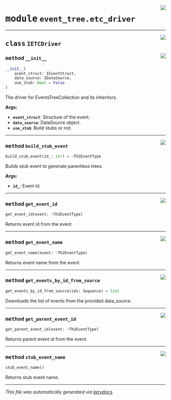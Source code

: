 <!-- markdownlint-disable -->

<a href="../../th2_data_services/event_tree/etc_driver.py#L0"><img align="right" style="float:right;" src="https://img.shields.io/badge/-source-cccccc?style=flat-square"></a>

# <kbd>module</kbd> `event_tree.etc_driver`






---

<a href="../../th2_data_services/event_tree/etc_driver.py#L24"><img align="right" style="float:right;" src="https://img.shields.io/badge/-source-cccccc?style=flat-square"></a>

## <kbd>class</kbd> `IETCDriver`




<a href="../../th2_data_services/event_tree/etc_driver.py#L25"><img align="right" style="float:right;" src="https://img.shields.io/badge/-source-cccccc?style=flat-square"></a>

### <kbd>method</kbd> `__init__`

```python
__init__(
    event_struct: IEventStruct,
    data_source: IDataSource,
    use_stub: bool = False
)
```

The driver for EventsTreeCollection and its inheritors. 



**Args:**
 
 - <b>`event_struct`</b>:  Structure of the event. 
 - <b>`data_source`</b>:  DataSource object. 
 - <b>`use_stub`</b>:  Build stubs or not. 




---

<a href="../../th2_data_services/event_tree/etc_driver.py#L42"><img align="right" style="float:right;" src="https://img.shields.io/badge/-source-cccccc?style=flat-square"></a>

### <kbd>method</kbd> `build_stub_event`

```python
build_stub_event(id_: str) → ~Th2EventType
```

Builds stub event to generate parentless trees. 



**Args:**
 
 - <b>`id_`</b>:  Event Id. 

---

<a href="../../th2_data_services/event_tree/etc_driver.py#L54"><img align="right" style="float:right;" src="https://img.shields.io/badge/-source-cccccc?style=flat-square"></a>

### <kbd>method</kbd> `get_event_id`

```python
get_event_id(event: ~Th2EventType)
```

Returns event id from the event. 

---

<a href="../../th2_data_services/event_tree/etc_driver.py#L58"><img align="right" style="float:right;" src="https://img.shields.io/badge/-source-cccccc?style=flat-square"></a>

### <kbd>method</kbd> `get_event_name`

```python
get_event_name(event: ~Th2EventType)
```

Returns event name from the event. 

---

<a href="../../th2_data_services/event_tree/etc_driver.py#L62"><img align="right" style="float:right;" src="https://img.shields.io/badge/-source-cccccc?style=flat-square"></a>

### <kbd>method</kbd> `get_events_by_id_from_source`

```python
get_events_by_id_from_source(ids: Sequence) → list
```

Downloads the list of events from the provided data_source. 

---

<a href="../../th2_data_services/event_tree/etc_driver.py#L50"><img align="right" style="float:right;" src="https://img.shields.io/badge/-source-cccccc?style=flat-square"></a>

### <kbd>method</kbd> `get_parent_event_id`

```python
get_parent_event_id(event: ~Th2EventType)
```

Returns parent event id from the event. 

---

<a href="../../th2_data_services/event_tree/etc_driver.py#L66"><img align="right" style="float:right;" src="https://img.shields.io/badge/-source-cccccc?style=flat-square"></a>

### <kbd>method</kbd> `stub_event_name`

```python
stub_event_name()
```

Returns stub event name. 




---

_This file was automatically generated via [lazydocs](https://github.com/ml-tooling/lazydocs)._
